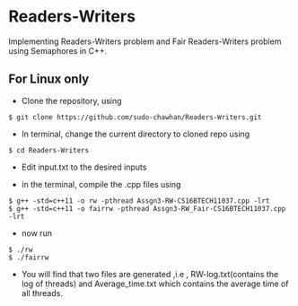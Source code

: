 # Readers-Writers
Implementing Readers-Writers problem and Fair Readers-Writers problem using Semaphores in C++.

## For Linux only

* Clone the repository, using

 ``` 
 $ git clone https://github.com/sudo-chawhan/Readers-Writers.git
 ```
 
* In terminal, change the current directory to cloned repo using

```
$ cd Readers-Writers
```

* Edit input.txt to the desired inputs
 
* in the terminal, compile the .cpp files using

```
$ g++ -std=c++11 -o rw -pthread Assgn3-RW-CS16BTECH11037.cpp -lrt
$ g++ -std=c++11 -o fairrw -pthread Assgn3-RW_Fair-CS16BTECH11037.cpp -lrt

```
* now run

```
$ ./rw
$ ./fairrw
```

* You will find that two files are generated ,i.e , RW-log.txt(contains the log of threads) and Average_time.txt which contains the average time of all threads. 
